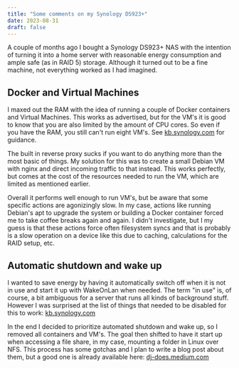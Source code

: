 ```yaml
---
title: "Some comments on my Synology DS923+"
date: 2023-08-31
draft: false
---
```


A couple of months ago I bought a Synology DS923+ NAS with the intention of turning it into a home server with reasonable energy consumption and ample safe (as in RAID 5) storage. Although it turned out to be a fine machine,  not everything worked as I had imagined.<!-- more -->

## Docker and Virtual Machines

I maxed out the RAM with the idea of running a couple of Docker containers and Virtual Machines. This works as advertised, but for the VM's it is good to know that you are also limited by the amount of CPU cores. So even if you have the RAM, you still can't run eight VM's. See [kb.synology.com](https://kb.synology.com/en-global/DSM/tutorial/How_many_virtual_machines_can_I_run_on_my_Synology_NAS) for guidance. 

The built in reverse proxy sucks if you want to do anything more than the most basic of things. My solution for this was to create a small Debian VM with nginx and direct incoming traffic to that instead. This works perfectly, but comes at the cost of the resources needed to run the VM, which are limited as mentioned earlier.

Overall it performs well enough to run VM's, but be aware that some specific actions are agonizingly slow. In my case, actions like running Debian's apt to upgrade the system or building a Docker container forced me to take coffee breaks again and again. I didn't investigate, but I my guess is that these actions force often filesystem syncs and that is probably is a slow operation on a device like this due to caching, calculations for the RAID setup, etc.

## Automatic shutdown and wake up

I wanted to save energy by having it automatically switch off when it is not in use and start it up with WakeOnLan when needed. The term "in use" is, of course, a bit ambiguous for a server that runs all kinds of background stuff. However I was surprised at the list of things that needed to be disabled for this to work: [kb.synology.com](https://kb.synology.com/en-us/DSM/tutorial/What_stops_my_Synology_NAS_from_entering_System_Hibernation)

In the end I decided to prioritize automated shutdown and wake up, so I removed all containers and VM's. The goal then shifted to have it start up when accessing a file share, in my case, mounting a folder in Linux over NFS. This process has some gotchas and I plan to write a blog post about them, but a good one is already available here: [dj-does.medium.com](https://dj-does.medium.com/nfs-mounts-and-wake-on-lan-25c0c1d55c90)

